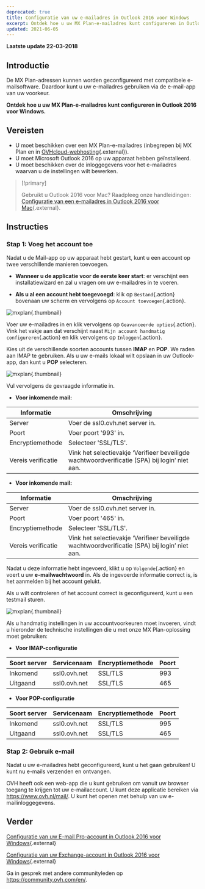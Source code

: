```yaml
---
deprecated: true
title: Configuratie van uw e-mailadres in Outlook 2016 voor Windows
excerpt: Ontdek hoe u uw MX Plan-e-mailadres kunt configureren in Outlook 2016 voor Windows
updated: 2021-06-05
---
```


**Laatste update 22-03-2018**

## Introductie

De MX Plan-adressen kunnen worden geconfigureerd met compatibele e-mailsoftware.  Daardoor kunt u uw e-mailadres gebruiken via de e-mail-app van uw voorkeur.

**Ontdek hoe u uw MX Plan-e-mailadres kunt configureren in Outlook 2016 voor Windows.**

## Vereisten

- U moet beschikken over een MX Plan-e-mailadres (inbegrepen bij MX Plan en in [OVHcloud-webhosting](https://www.ovhcloud.com/nl/web-hosting/){.external}).
- U moet Microsoft Outlook 2016 op uw apparaat hebben geïnstalleerd.
- U moet beschikken over de inloggegevens voor het e-mailadres waarvan u de instellingen wilt bewerken.

> [!primary]
>
> Gebruikt u Outlook 2016 voor Mac? Raadpleeg onze handleidingen: [Configuratie van een e-mailadres in Outlook 2016 voor Mac](/pages/web/emails/how_to_configure_outlook_2016-mac/){.external}.
>

## Instructies

### Stap 1: Voeg het account toe

Nadat u de Mail-app op uw apparaat hebt gestart, kunt u een account op twee verschillende manieren toevoegen.

- **Wanneer u de applicatie voor de eerste keer start**: er verschijnt een installatiewizard en zal u vragen om uw e-mailadres in te voeren.

- **Als u al een account hebt toegevoegd**: klik op `Bestand`{.action} bovenaan uw scherm en vervolgens op `Account toevoegen`{.action}.

![mxplan](images/configuration-outlook-2016-windows-step1.png){.thumbnail}

Voer uw e-mailadres in en klik vervolgens op `Geavanceerde opties`{.action}. Vink het vakje aan dat verschijnt naast `Mijn account handmatig configureren`{.action} en klik vervolgens op `Inloggen`{.action}.

Kies uit de verschillende soorten accounts tussen **IMAP** en **POP**. We raden aan IMAP te gebruiken. Als u uw e-mails lokaal wilt opslaan in uw Outlook-app, dan kunt u **POP** selecteren.

![mxplan](images/configuration-outlook-2016-windows-step2.png){.thumbnail}

Vul vervolgens de gevraagde informatie in.

- **Voor inkomende mail:**

|Informatie|Omschrijving|
|---|---|
|Server|Voer de ssl0.ovh.net server in.|
|Poort|Voer poort '993' in.|
|Encryptiemethode|Selecteer 'SSL/TLS'.|
|Vereis verificatie |Vink het selectievakje ‘Verifieer beveiligde wachtwoordverificatie (SPA) bij login’ niet aan.|

- **Voor inkomende mail:**

|Informatie|Omschrijving|
|---|---|
|Server|Voer de ssl0.ovh.net server in.|
|Poort|Voer poort '465' in.|
|Encryptiemethode|Selecteer 'SSL/TLS'.|
|Vereis verificatie |Vink het selectievakje ‘Verifieer beveiligde wachtwoordverificatie (SPA) bij login’ niet aan.|

Nadat u deze informatie hebt ingevoerd, klikt u op `Volgende`{.action} en voert u uw **e-mailwachtwoord** in. Als de ingevoerde informatie correct is, is het aanmelden bij het account gelukt.

Als u wilt controleren of het account correct is geconfigureerd, kunt u een testmail sturen.

![mxplan](images/configuration-outlook-2016-windows-step3.png){.thumbnail}

Als u handmatig instellingen in uw accountvoorkeuren moet invoeren, vindt u hieronder de technische instellingen die u met onze MX Plan-oplossing moet gebruiken:

- **Voor IMAP-configuratie**

|Soort server|Servicenaam|Encryptiemethode|Poort|
|---|---|---|---|
|Inkomend|ssl0.ovh.net|SSL/TLS|993|
|Uitgaand|ssl0.ovh.net|SSL/TLS|465|

- **Voor POP-configuratie**

|Soort server|Servicenaam|Encryptiemethode|Poort|
|---|---|---|---|
|Inkomend|ssl0.ovh.net|SSL/TLS|995|
|Uitgaand|ssl0.ovh.net|SSL/TLS|465|

### Stap 2: Gebruik e-mail

Nadat u uw e-mailadres hebt geconfigureerd, kunt u het gaan gebruiken! U kunt nu e-mails verzenden en ontvangen.

OVH heeft ook een web-app die u kunt gebruiken om vanuit uw browser toegang te krijgen tot uw e-mailaccount. U kunt deze applicatie bereiken via <https://www.ovh.nl/mail/>. U kunt het openen met behulp van uw e-mailinloggegevens.

## Verder

[Configuratie van uw E-mail Pro-account in Outlook 2016 voor Windows](/pages/web/emails-pro/how_to_configure_outlook_2016){.external}

[Configuratie van uw Exchange-account in Outlook 2016 voor Windows](/pages/web/microsoft-collaborative-solutions/how_to_configure_outlook_2016){.external}

Ga in gesprek met andere communityleden op <https://community.ovh.com/en/>.